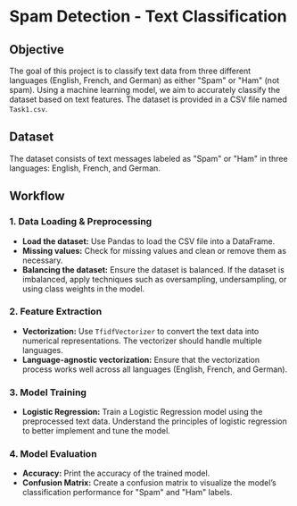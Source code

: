 # Spam Detection - Text Classification

## Objective

The goal of this project is to classify text data from three different languages (English, French, and German) as either "Spam" or "Ham" (not spam). Using a machine learning model, we aim to accurately classify the dataset based on text features. The dataset is provided in a CSV file named `Task1.csv`.

## Dataset

The dataset consists of text messages labeled as "Spam" or "Ham" in three languages: English, French, and German.

##  Workflow

### 1. Data Loading & Preprocessing

- **Load the dataset:** Use Pandas to load the CSV file into a DataFrame.
- **Missing values:** Check for missing values and clean or remove them as necessary.
- **Balancing the dataset:** Ensure the dataset is balanced. If the dataset is imbalanced, apply techniques such as oversampling, undersampling, or using class weights in the model.

### 2. Feature Extraction

- **Vectorization:** Use `TfidfVectorizer` to convert the text data into numerical representations. The vectorizer should handle multiple languages.
- **Language-agnostic vectorization:** Ensure that the vectorization process works well across all languages (English, French, and German).

### 3. Model Training

- **Logistic Regression:** Train a Logistic Regression model using the preprocessed text data. Understand the principles of logistic regression to better implement and tune the model.
  
### 4. Model Evaluation

- **Accuracy:** Print the accuracy of the trained model.
- **Confusion Matrix:** Create a confusion matrix to visualize the model’s classification performance for "Spam" and "Ham" labels.

